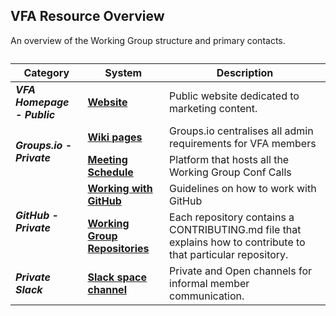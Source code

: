 ## VFA Resource Overview
An overview of the Working Group structure and primary contacts.

<table>
  <caption></caption>
  <thead>
    <tr>
      <th>Category</th>
      <th>System</th>
      <th>Description</th>
    </tr>
  </thead>
  <tbody>
    
   <tr>
      <td rowspan="1"><i><strong>VFA Homepage - Public</strong></i></td>
      <td><a href="https://www.volumetricformat.org/" target="_blank"><strong>Website</strong></a></td>
      <td>Public website dedicated to marketing content.</td>
   </tr>
   <tr>
      <td rowspan="2"><i><strong>Groups.io - Private</strong></i></td>
      <td><a href="https://volumetric.groups.io/g/main" target="_blank"><strong>Wiki pages</strong></a></td>
      <td>Groups.io centralises all admin requirements for VFA members</td>
   </tr>
   <tr>
      <td><a href="https://volumetric.groups.io/g/main" target="_blank"><strong>Meeting Schedule</strong></a></td>
      <td>Platform that hosts all the Working Group Conf Calls</td>
   </tr>
   <tr>
  <td rowspan="2"><i><strong>GitHub - Private</strong></i></td>
      <td><a href="https://volumetricformat.github.io/GitHub_Training/#/01_creating_an_account" target="_blank"><strong>Working with GitHub</strong></a></td>
      <td>Guidelines on how to work with GitHub</td>
   </tr>
   <tr>
      <td><a href="https://github.com/volumetricformat" target="_blank"><strong>Working Group Repositories</strong></a></td>
      <td>Each repository contains a CONTRIBUTING.md file that explains how to contribute to that particular repository.</td>
   </tr>
   <tr>
      <td rowspan="1"><i><strong>Private Slack</strong></i></td>
      <td><a href="vfa-org.slack.com" target="_blank"><strong>Slack space channel</strong></a></td>
      <td>Private and Open channels for informal member communication.</td>
   </tr>
  </tbody>
</table>
